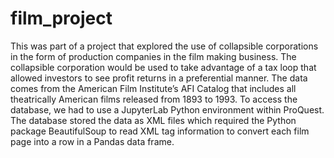 # film_project

This was part of a project that explored the use of collapsible corporations in the form of production companies in the film making business. The collapsible corporation would be used to take advantage of a tax loop that allowed investors to see profit returns in a preferential manner. The data comes from the American Film Institute’s AFI Catalog that includes all theatrically American films released from 1893 to 1993. To access the database, we had to use a JupyterLab Python environment within ProQuest. The database stored the data as XML files which required the Python package BeautifulSoup to read XML tag information to convert each film page into a row in a Pandas data frame.

